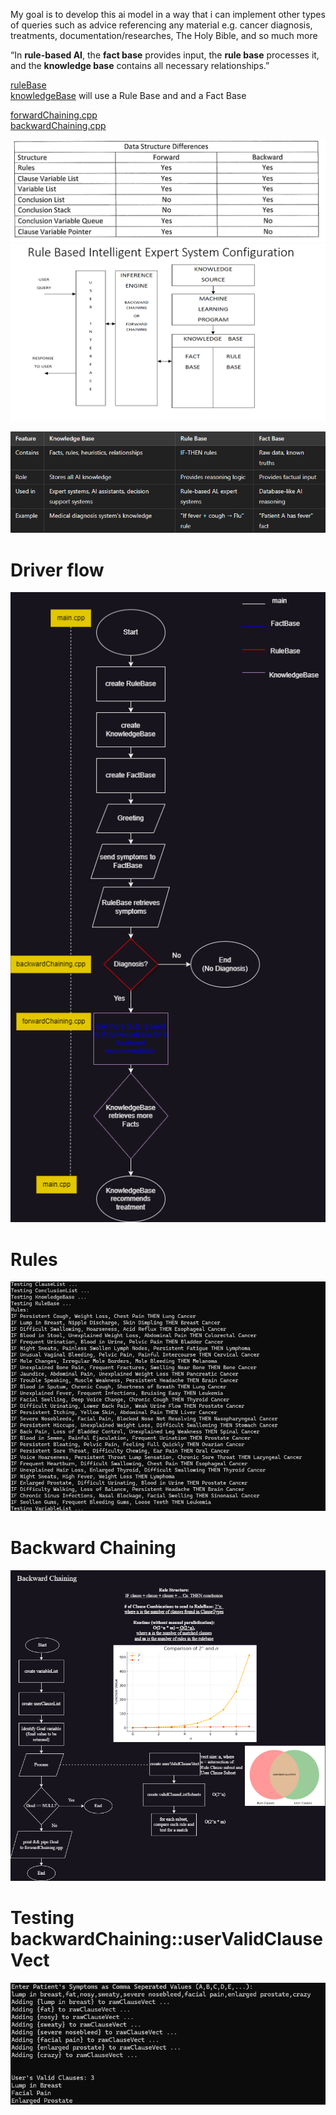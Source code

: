 My goal is to develop this ai model in a way that 
i can implement other types of queries such as advice referencing any material e.g. cancer diagnosis, treatments, documentation/researches, The Holy Bible, and so much more

“In **rule-based AI**, the **fact base** provides input, the **rule base** processes it, and the **knowledge base** contains all necessary relationships.”

[ruleBase](/ai-cancer-treatment/ruleBase) <br>
[knowledgeBase](/ai-cancer-treatment/knowledgeBase) will use a Rule Base and and a Fact Base<br>

[forwardChaining.cpp](/ai-cancer-treatment/forwardChaining) <br>
[backwardChaining.cpp](/ai-cancer-treatment/backwardChaining) <br>

![Data Structure Differences](data-structure-differences.png)
![Rule Based Intelligent Expert System Configuration](rule-based-intelligent-expert-system-config.png)

![Base-Matrix](knowledgeBase-RuleBase-FactBase-chart.png)

# Driver flow
![Flowchart](drawio.drawio.png)

# Rules
![Rules](SS0.png) <br>

# Backward Chaining
![flowchart-backwardChaining](/ai-cancer-treatment/backwardChaining/flowchart-backwardChaining.png) <br>

# Testing backwardChaining::userValidClauseVect
![test-backwardChaining-userValidClauseVect](/ai-cancer-treatment/backwardChaining/test-backwardChaining-userValidClauseVect.png) <br>
